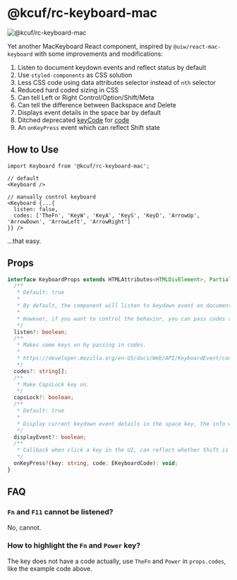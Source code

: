 # @kcuf/rc-keyboard-mac

![@kcuf/rc-keyboard-mac](https://img.picui.cn/free/2024/10/31/672333c84d470.jpg)

Yet another MacKeyboard React component, inspired by `@uiw/react-mac-keyboard` with some improvements and modifications:

1. Listen to document keydown events and reflect status by default
2. Use `styled-components` as CSS solution
3. Less CSS code using data attributes selector instead of `nth` selector
4. Reduced hard coded sizing in CSS
5. Can tell Left or Right Control/Option/Shift/Meta
6. Can tell the difference between Backspace and Delete
7. Displays event details in the space bar by default
8. Ditched deprecated [keyCode](https://developer.mozilla.org/en-US/docs/Web/API/KeyboardEvent/keyCode) for [code](https://developer.mozilla.org/en-US/docs/Web/API/KeyboardEvent/code)
9. An `onKeyPress` event which can reflect Shift state

## How to Use

```tsx
import Keyboard from '@kcuf/rc-keyboard-mac';

// default
<Keyboard />

// manually control keyboard
<Keyboard {...{
  listen: false,
  codes: ['TheFn', 'KeyW', 'KeyA', 'KeyS', 'KeyD', 'ArrowUp', 'ArrowDown', 'ArrowLeft', 'ArrowRight']
}} />
```

...that easy.

## Props

```ts
interface KeyboardProps extends HTMLAttributes<HTMLDivElement>, Partial<IKeyboardInfo> {
  /**
   * Default: true
   * 
   * By default, the component will listen to keydown event on document, and refect the status in the keyboard.
   * 
   * However, if you want to control the behavior, you can pass codes and capsLock props.
   */
  listen?: boolean;
  /**
   * Makes some keys on by passing in codes.
   * 
   * https://developer.mozilla.org/en-US/docs/Web/API/KeyboardEvent/code
   */
  codes?: string[];
  /**
   * Make CapsLock key on.
   */
  capsLock?: boolean;
  /**
   * Default: true
   * 
   * Display current keydown event details in the space key, the info will disappear automatically after 3s.
   */
  displayEvent?: boolean;
  /**
   * Callback when click a key in the UI, can reflect whether Shift is on.
   */
  onKeyPress?(key: string, code: EKeyboardCode): void;
}
```

## FAQ

### `Fn` and `F11` cannot be listened?

No, cannot.

### How to highlight the `Fn` and `Power` key?

The key does not have a code actually, use `TheFn` and `Power` in `props.codes`, like the example code above.
